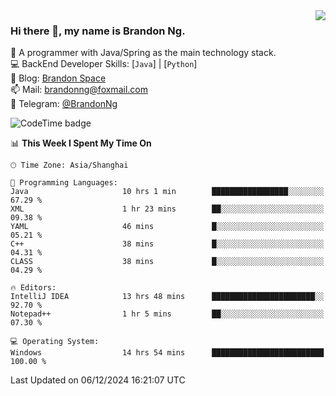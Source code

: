 <img  align="right" src="https://github-readme-stats-brandon0824.vercel.app/api/top-langs/?username=brandon0824&layout=compact">

### Hi there 👋, my name is Brandon Ng.

🌱 A programmer with Java/Spring as the main technology stack.  
💻 BackEnd Developer Skills: [`Java`] | [`Python`]  
📝 Blog: [Brandon Space](https://brandonng.tech)  
📫 Mail: brandonng@foxmail.com  
📰 Telegram: [@BrandonNg](https://t.me/BrandonNg24)  

![CodeTime badge](https://img.shields.io/endpoint?style=flat-square&url=https%3A%2F%2Fapi.codetime.dev%2Fshield%3Fid%3D128%26project%3D%26in%3D604800000)

<!--START_SECTION:waka-->
📊 **This Week I Spent My Time On** 

```text
🕑︎ Time Zone: Asia/Shanghai

💬 Programming Languages: 
Java                     10 hrs 1 min        █████████████████░░░░░░░░   67.29 % 
XML                      1 hr 23 mins        ██░░░░░░░░░░░░░░░░░░░░░░░   09.38 % 
YAML                     46 mins             █░░░░░░░░░░░░░░░░░░░░░░░░   05.21 % 
C++                      38 mins             █░░░░░░░░░░░░░░░░░░░░░░░░   04.31 % 
CLASS                    38 mins             █░░░░░░░░░░░░░░░░░░░░░░░░   04.29 % 

🔥 Editors: 
IntelliJ IDEA            13 hrs 48 mins      ███████████████████████░░   92.70 % 
Notepad++                1 hr 5 mins         ██░░░░░░░░░░░░░░░░░░░░░░░   07.30 % 

💻 Operating System: 
Windows                  14 hrs 54 mins      █████████████████████████   100.00 % 
```


 Last Updated on 06/12/2024 16:21:07 UTC
<!--END_SECTION:waka-->
